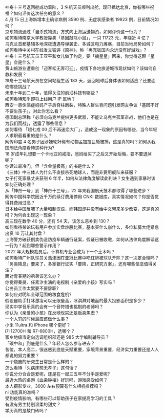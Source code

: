 神舟十三号返回舱成功着陆，3 名航天员顺利出舱，现已抵达北京，你有哪些祝福？如何评价这次任务的意义？  
4 月 15 日上海新增本土确诊病例 3590 例、无症状感染者 19923 例，目前情况如何？  
京东物流通过「自杀式物流」方式向上海运送物资，如何评价这一行为？  
如何看待南京大学教授靠卖「基因敲除小鼠」，一只 11723 元，年赚近 4 亿？  
乌克兰首都基辅多地深夜遭遇导弹袭击，多城区电力瘫痪，目前当地局势如何？  
如何看待中关村在线发文锐评《原神》，称「再充钱国内永远没有好游戏」?  
神舟十三号航天员王亚平和女儿做了约定，要「摘星星」回来，你觉得这颗「星星」会是什么？  
黄山旅游业遭重创「迎客松无客可迎」，疫情下各地旅游城市现状如何？该如何自救和发展？  
神舟十三号航天员在空间站组生活 183 天，返回地球后身体该如何适应？还要面临哪些挑战？  
未来十年到二十年，值得关注的前沿科技有哪些？  
如何看待知乎即将上线用户 IP 属地？  
西安一患侏儒症妈妈产子后脊柱断裂，特殊人群生育问题引发网友争议「基因不好不要生孩子」，对此你怎么看？  
德国副总理称「必须向乌克兰提供更多武器，不能让乌克兰孤军奋战，他们也是在为我们而战」，透露了哪些信息？  
如何看待 「超七成 00 后不再迷恋大厂」，造成这一现象的原因有哪些，当今年轻人求职最看重的是什么？  
网传印度 4 名男子因涉嫌轮奸稀有动物孟加拉巨蜥被捕，这是真的吗？如何从我国刑法角度看待这种行为?  
18 岁成年礼想要一个卡地亚的戒指，爸妈给买了之后又开始后悔，要不要退掉呢？  
你读过最冷门，但「含金量极高」的书是什么？  
《三体》中三体人为什么不直接杀死地球人，而是非要用舰队来征服？  
女子打死家暴丈夫获刑 6 年半，如何从法律角度解读此判决？女生遇到家暴时该如何正确处理？  
从「神舟一号」到「神舟十三号」，22 年来我国航天技术都取得了哪些进步？  
网传中国科学院因近千万的续订费用停用 CNKI 数据库，真实情况如何？你是否觉得其费用过高？  
日本给中国反哺了大量和制汉语，而韩国却并没有给中文带来多少改变，这是真的吗？为何会出现这一现象？  
高三现在数学 40 分，还有 54 天，该怎么恶补到 130？  
如何看待某论坛有用户参加实盘炒股比赛，基本买什么崩什么，多位私募大佬紧急出资 10 万让其封盘？  
上海警方破获倒卖伪造防疫车辆通行证案，假证已被收缴，如何从法律角度解读这一行为？起到哪些警示作用？  
2022 年大规模裁员后，计算机专业会成为下一个土木吗？  
如何看待广州队球员关浩津因在亚冠比赛中吃红牌被球队开除？这一决定合理吗？  
「另类降息」要来了，多家银行证实「要降，正研究方案」，还有哪些信息值得关注？  
面对青春期的弟弟该怎么办？  
你觉得秦昊、任素汐主演的电视剧《亲爱的小孩》写实吗？  
公务员工作太累要不要辞职?  
如何应对明年全球范围的粮食危机?  
假设自助手打冰激凌可以无限垒高，冰淇淋对地面的最大投影面积是多少？  
现实中学音乐真的会有一个音符错也挑剔的老师吗？  
你认为《亲爱的小孩》在反映现实还是贩卖焦虑？  
一个人穷的时候最应该做什么事？  
小米 11ultra 和 iPhone 哪个更好？  
i7-12700H 和 R7-6800H，选哪个？  
家乡地级市定向选调组织部还是 985 大学编制辅导员？  
「碳中和」到底是什么？年轻人怎么参与进去？  
各位，本人高二，很迷惑到底是天赋重要，家境背景重要，经济实力重要还是人人都说的努力重要？  
一个颓废的研究生日常是什么样的？  
怎么看待「久病床前无孝子」这句话？  
你说分分合合是爱呢，还是在一起三五年不分手是爱呢?  
最近大热的桌游《血染钟楼》好玩吗，游戏感受如何？  
本人摄影专业，3000 左右预算有什么相机推荐吗？  
ni 功能真的准吗？  
受到疫情影响，有哪些可以帮助孩子在家提高学习的工具？  
有没有男主特别温柔的甜文？  
学历真的是敲门砖吗？  
